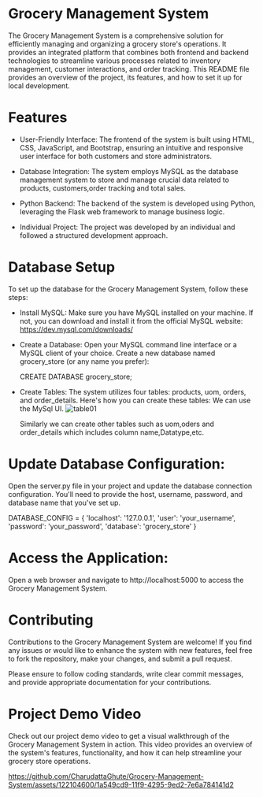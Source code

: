 # Grocery Management System
The Grocery Management System is a comprehensive solution for efficiently managing and organizing a grocery store's operations. It provides an integrated platform that combines both frontend and backend technologies to streamline various processes related to inventory management, customer interactions, and order tracking. This README file provides an overview of the project, its features, and how to set it up for local development.

# Features
- User-Friendly Interface: The frontend of the system is built using HTML, CSS, JavaScript, and Bootstrap, ensuring an intuitive and responsive user interface for both customers and store administrators.

- Database Integration: The system employs MySQL as the database management system to store and manage crucial data related to products, customers,order tracking and total sales.

- Python Backend: The backend of the system is developed using Python, leveraging the Flask web framework to manage business logic.

- Individual Project: The project was developed by an individual and followed a structured development approach.

# Database Setup
To set up the database for the Grocery Management System, follow these steps:

- Install MySQL:
Make sure you have MySQL installed on your machine. If not, you can download and install it from the official MySQL website: https://dev.mysql.com/downloads/

- Create a Database:
Open your MySQL command line interface or a MySQL client of your choice. Create a new database named grocery_store (or any name you prefer):

  CREATE DATABASE grocery_store;
  
- Create Tables:
The system utilizes four tables: products, uom, orders, and order_details. Here's how you can create these tables:
We can use the MySql UI.
![table01](https://github.com/CharudattaGhute/Grocery-Management-System/assets/122104600/17ac9ff8-9d8b-4779-ad27-f4cb00fdde43)

  Similarly we can create other tables such as uom,oders and order_details which includes column name,Datatype,etc.

# Update Database Configuration:

Open the server.py file in your project and update the database connection configuration. You'll need to provide the host, username, password, and database name that you've set up.

DATABASE_CONFIG = {
    'localhost': '127.0.0.1',
    'user': 'your_username',
    'password': 'your_password',
    'database': 'grocery_store'
}

# Access the Application:
Open a web browser and navigate to http://localhost:5000 to access the Grocery Management System.

# Contributing

Contributions to the Grocery Management System are welcome! If you find any issues or would like to enhance the system with new features, feel free to fork the repository, make your changes, and submit a pull request.

Please ensure to follow coding standards, write clear commit messages, and provide appropriate documentation for your contributions.

# Project Demo Video
Check out our project demo video to get a visual walkthrough of the Grocery Management System in action. This video provides an overview of the system's features, functionality, and how it can help streamline your grocery store operations.


https://github.com/CharudattaGhute/Grocery-Management-System/assets/122104600/1a549cd9-11f9-4295-9ed2-7e6a784141d2




